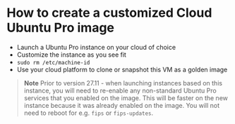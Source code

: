 # How to create a customized Cloud Ubuntu Pro image

* Launch a Ubuntu Pro instance on your cloud of choice
* Customize the instance as you see fit
* `sudo rm /etc/machine-id`
* Use your cloud platform to clone or snapshot this VM as a golden image

> **Note**
> Prior to version 27.11 - when launching instances based on this instance, you will need to re-enable any non-standard Ubuntu Pro services that you enabled on the image. This will be faster on the new instance because it was already enabled on the image. You will not need to reboot for e.g. `fips` or `fips-updates`.
